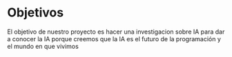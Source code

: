 # Objetivos

El objetivo de nuestro proyecto es hacer una investigacion sobre IA para dar a conocer la IA porque creemos que la IA es el futuro de la programación y el mundo en que vivimos 